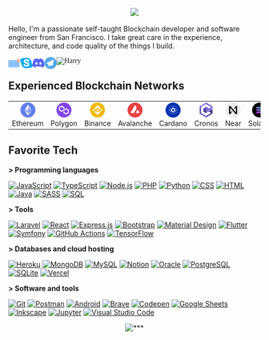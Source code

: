 <p align="center">
  <a href="https://github.com/evilgon">
    <img src="https://readme-typing-svg.herokuapp.com/?lines=+Senior%20Full%20Stack%20Developer;Blockchain%20Developer;8%2B%20years%20of%20Software%20experience;Harry%20Anderson&font=Anton&center=true&width=650&height=120&color=FF7B9C&vCenter=true&size=45%22">
  </a>
</p>
<p align="center">
  
</p>

Hello, I'm a passionate self-taught Blockchain developer and software engineer from San Francisco.
I take great care in the experience, architecture, and code quality of the things I build.

<p align="left" style="font-family: Brush Script MT"> 
<img src="https://komarev.com/ghpvc/?username=chinmay29hub&label=Profile%20views&color=0e75b6&style=flat" alt="Harry" /> 
<a href="mailto:harran39318@gmail.com"><img align="left" src="./assets/logo/email.svg" alt="Harry | Email" width="24px"/></a>
<a href="https://join.skype.com/invite/pYAtG984Y71h"><img align="left" src="./assets/logo/skype.svg" alt="Harry | Skype" width="24px"/></a>
<a href="https://discordapp.com/users/1026521907182444574"><img align="left" src="./assets/logo/discord.svg" alt="Harry | Discord" width="24px"/></a>
<a href="https://t.me/evilgon214/"><img align="left" src="./assets/logo/telegram.svg" alt="Harry | Telegram" width="24px"/></a>
</p>

## Experienced Blockchain Networks

<table>
  <tr>
    <td align="center" width="70">
      <a href="#macropower-tech">
        <img src="./assets/logo/ethereum.png" width="30" height="30" alt="Ethereum" />
      </a>
      <br>Ethereum
    </td>
    <td align="center" width="70">
      <a href="#macropower-tech">
        <img src="./assets/logo/polygon.png" width="30" height="30" alt="Polygon" />
      </a>
      <br>Polygon
    </td>
    <td align="center" width="70">
      <a href="#macropower-tech">
        <img src="./assets/logo/binance.png" width="30" height="30" alt="Binance" />
      </a>
      <br>Binance
    </td>
    <td align="center" width="70">
      <a href="#macropower-tech">
        <img src="./assets/logo/avalanche.png" width="30" height="30" alt="Avalanche" />
      </a>
      <br>Avalanche
    </td>
    <td align="center" width="70">
      <a href="#macropower-tech">
        <img src="./assets/logo/cardano.png" width="30" height="30" alt="Cardano" />
      </a>
      <br>Cardano
    </td>
    <td align="center" width="70">
      <a href="#macropower-tech">
        <img src="./assets/logo/cronos.png" width="30" height="30" alt="Cronos" />
      </a>
      <br>Cronos
    </td>
    <td align="center" width="70">
      <a href="#macropower-tech">
        <img src="./assets/logo/near.png" width="30" height="30" alt="Near" />
      </a>
      <br>Near
    </td>
    <td align="center" width="70">
      <a href="#macropower-tech">
        <img src="./assets/logo/solana.png" width="30" height="30" alt="Solana" />
      </a>
      <br>Solana
    </td>
    <td align="center" width="70">
      <a href="#macropower-tech">
        <img src="./assets/logo/cosmos.png" width="30" height="30" alt="Cosmos" />
      </a>
      <br>cosmos
    </td>
    <td align="center" width="70">
      <a href="#macropower-tech">
        <img src="./assets/logo/sui.png" width="30" height="30" alt="Sui" />
      </a>
      <br>Sui
    </td>
    <td align="center" width="70">
      <a href="#macropower-tech" >
        <img src="./assets/logo/aptos.png" width="30" height="30" alt="Aptos" />
      </a>
      <br>Aptos
    </td>
  </tr>
</table>

<h2 align="left" id="macropower-tech">Favorite Tech</h2>

**> Programming languages**

<p>
  <a href="https://github.com/search?q=user%3Asenior-dev-1019+language%3Ajavascript"><img alt="JavaScript" src="https://img.shields.io/badge/JavaScript-F7DF1E.svg?logo=javascript&logoColor=black"></a>
    <a href="https://github.com/search?q=user%3Asenior-dev-1019+language%3AtypeScript"><img alt="TypeScript" src="https://img.shields.io/badge/TypeScript-007ACC.svg?logo=typescript&logoColor=white"></a>
    <a href="https://github.com/search?q=user%3Asenior-dev-1019+language%3Ajavascript"><img alt="Node.js" src="https://img.shields.io/badge/Node.js-43853D.svg?logo=node.js&logoColor=white"></a>
    <a href="https://github.com/search?q=user%3Asenior-dev-1019+language%3Aphp"><img alt="PHP" src="https://img.shields.io/badge/PHP-777BB4.svg?logo=php&logoColor=white"></a>
    <a href="https://github.com/search?q=user%3Asenior-dev-1019+language%3Apython"><img alt="Python" src="https://img.shields.io/badge/Python-14354C.svg?logo=python&logoColor=white"></a>
    <a href="https://github.com/search?q=user%3Asenior-dev-1019+language%3Acss"><img alt="CSS" src="https://img.shields.io/badge/CSS-1572B6.svg?logo=css3&logoColor=white"></a>
    <a href="https://github.com/search?q=user%3Asenior-dev-1019+language%3Ahtml"><img alt="HTML" src="https://img.shields.io/badge/HTML-E34F26.svg?logo=html5&logoColor=white"></a>
    <a href="https://github.com/search?q=user%3Asenior-dev-1019+language%3Ajava"><img alt="Java" src="https://img.shields.io/badge/Java-007396.svg?logo=java&logoColor=white"></a>
    <a href="https://github.com/search?q=user%3Asenior-dev-1019+language%3Asass"><img alt="SASS" src="https://img.shields.io/badge/Sass-hotpink.svg?logo=SASS&logoColor=white"></a>
    <a href="https://github.com/search?q=user%3Asenior-dev-1019+language%3Asql"><img alt="SQL" src="https://img.shields.io/badge/SQL-025E8C.svg?logo=database&logoColor=white"></a>
</p>

**> Tools**

<p>
    <a href="#"><img alt="Laravel" src="https://img.shields.io/badge/Laravel-404d59.svg?logo=laravel&logoColor=white"></a>
    <a href="#"><img alt="React" src="https://img.shields.io/badge/React-20232a.svg?logo=react&logoColor=%2361DAFB"></a>
    <a href="#"><img alt="Express.js" src="https://img.shields.io/badge/Express.js-404d59.svg?logo=express&logoColor=white"></a>
    <a href="#"><img alt="Bootstrap" src="https://img.shields.io/badge/Bootstrap-7952B3.svg?logo=bootstrap&logoColor=white"></a>
    <a href="#"><img alt="Material Design" src="https://img.shields.io/badge/Material%20Design-0081CB.svg?logo=material-design&logoColor=white"></a>
    <a href="#"><img alt="Flutter" src="https://img.shields.io/badge/Flutter-02569B.svg?logo=flutter&logoColor=white"></a>
    <a href="#"><img alt="Symfony" src="https://img.shields.io/badge/Symfony-111111.svg?logo=symfony&logoColor=white"></a>
    <a href="#"><img alt="GitHub Actions" src="https://img.shields.io/badge/GitHub%20Actions-2671E5.svg?logo=github%20actions&logoColor=white"></a>
    <a href="#"><img alt="TensorFlow" src="https://img.shields.io/badge/TensorFlow-FF6F00.svg?logo=TensorFlow&logoColor=white"></a>
 </p>

**> Databases and cloud hosting**

<p>
    <a href="#"><img alt="Heroku" src="https://img.shields.io/badge/Heroku-430098.svg?logo=heroku&logoColor=white"></a>
    <a href="#"><img alt="MongoDB" src ="https://img.shields.io/badge/MongoDB-4ea94b.svg?logo=mongodb&logoColor=white"></a>
    <a href="#"><img alt="MySQL" src="https://img.shields.io/badge/MySQL-00f.svg?logo=mysql&logoColor=white"></a>
    <a href="#"><img alt="Notion" src="https://img.shields.io/badge/Notion-010101.svg?logo=notion&logoColor=white"></a>
    <a href="#"><img alt="Oracle" src ="https://img.shields.io/badge/Oracle-F00000.svg?logo=oracle&logoColor=white"></a>
    <a href="#"><img alt="PostgreSQL" src ="https://img.shields.io/badge/PostgreSQL-316192.svg?logo=postgresql&logoColor=white"></a>
    <a href="#"><img alt="SQLite" src ="https://img.shields.io/badge/SQLite-07405e.svg?logo=sqlite&logoColor=white"></a>
    <a href="#"><img alt="Vercel" src="https://img.shields.io/badge/Vercel-000000.svg?logo=vercel&logoColor=white"></a>
</p>

**> Software and tools**

<p>
    <a href="#"><img alt="Git" src="https://img.shields.io/badge/Git-F05033.svg?logo=git&logoColor=white"></a>
    <a href="#"><img alt="Postman" src="https://img.shields.io/badge/Postman-FF6C37?logo=postman&logoColor=white"></a>
    <a href="#"><img alt="Android" src="https://img.shields.io/badge/Android-3DDC84?logo=android&logoColor=white"></a>
    <a href="#"><img alt="Brave" src="https://img.shields.io/badge/-Brave-FB542B?logo=brave&logoColor=white"></a>
    <a href="#"><img alt="Codepen" src="https://img.shields.io/badge/Codepen-000000.svg?logo=codepen&logoColor=white"></a>
    <a href="#"><img alt="Google Sheets" src="https://img.shields.io/badge/Google%20Sheets-34A853.svg?logo=google%20sheets&logoColor=white"></a>
    <a href="#"><img alt="Inkscape" src="https://img.shields.io/badge/Inkscape-000000?logo=Inkscape&logoColor=white"></a>
    <a href="#"><img alt="Jupyter" src="https://img.shields.io/badge/Jupyter-F37626.svg?logo=Jupyter&logoColor=white"></a>
    <a href="#"><img alt="Visual Studio Code" src="https://img.shields.io/badge/Visual%20Studio%20Code-0078d7.svg?logo=visual-studio-code&logoColor=white"></a>
</p>

<p align="center"> <img src="https://github-readme-stats.vercel.app/api?username=evilgon&show_icons=true&theme=gotham" alt="***" />
